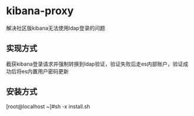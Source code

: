 # kibana-proxy
解决社区版kibana无法使用ldap登录的问题
## 实现方式
截获kibana登录请求并强制转换到ldap验证，验证失败后走es内部账户，验证成功后将es内置用户密码更新

## 安装方式
[root@localhost ~]#sh -x install.sh 
